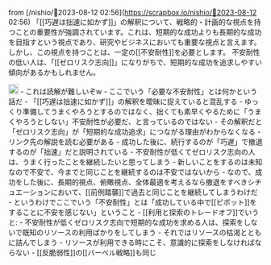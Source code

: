 
from [/nishio/🤖2023-08-12 02:56](https://scrapbox.io/nishio/🤖2023-08-12 02:56)
「[[巧遅は拙速に如かず]]」の解釈について、戦略的・計画的な視点を持つことの重要性が強調されています。これは、短期的な成功よりも長期的な成功を目指すという視点であり、研究やビジネスにおいても重要な視点と言えます。
しかし、この視点を持つことは、一定の[[不安耐性]]を必要とします。
不安耐性の低い人は、「[[ゼロリスク志向]]」になりがちで、短期的な成功を追求しやすい傾向があるかもしれません。

<img src='https://scrapbox.io/api/pages/nishio/nishio/icon' alt='nishio.icon' height="19.5"/>
- これは読解が難しいぞw
- ここでいう「必要な不安耐性」とは何かという話だ
- 「[[巧遅は拙速に如かず]]」の解釈を曖昧に捉えていると混乱する
    - ゆっくり準備してうまくやろうとするのではなく、拙くても素早くやるために「うまくやろうとしない」不安耐性が必要だ、と言っているのではない
        - その解釈だと「ゼロリスク志向」が「短期的な成功追求」につながる理由がわからなくなる
    - リンク先の解説を読む必要がある
        - 成功した後に、続行するのが「巧遅」で撤退するのが「拙速」だと説明されている
    - 不安耐性が低くてゼロリスク志向の人は、うまく行ったことを継続したいと思ってしまう
        - 新しいことをするのは未知なので不安で、今までと同じことを継続するのは不安ではないから
        - なので、成功をした後に、長期的視点、俯瞰視点、全体最適を考えるなら撤退をすべきシチュエーションにおいて、[[前例踏襲]]で過去と同じことを継続してしまうわけだ
- というわけでここでいう「不安耐性」とは「成功している中で[[ピボット]]をすることに不安を感じない」ということ
    - [[利用と探索のトレードオフ]]でいうと:
        - 不安耐性が低くゼロリスク志向で短期的な成功を求める人は、探索をしないで既知のリソースの利用ばかりをしてしまう
        - それではリソースの枯渇とともに詰んでしまう
        - リソースが利用できる時にこそ、意識的に探索をしなければならない
    - [[反脆弱性]]の[[バーベル戦略]]も同じ
